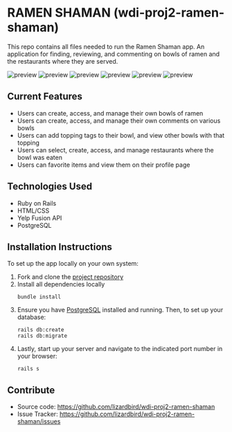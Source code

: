 # RAMEN SHAMAN (wdi-proj2-ramen-shaman)
This repo contains all files needed to run the Ramen Shaman app.
An application for finding, reviewing, and commenting on bowls of ramen and the restaurants where they are served.

![preview](planning/screenshot.png)
![preview](planning/screenshot1.png)
![preview](planning/screenshot2.png)
![preview](planning/screenshot3.png)
![preview](planning/screenshot4.png)
![preview](planning/screenshot5.png)

## Current Features
- Users can create, access, and manage their own bowls of ramen
- Users can create, access, and manage their own comments on various bowls
- Users can add topping tags to their bowl, and view other bowls with that topping
- Users can select, create, access, and manage restaurants where the bowl was eaten
- Users can favorite items and view them on their profile page

## Technologies Used
- Ruby on Rails
- HTML/CSS
- Yelp Fusion API
- PostgreSQL

## Installation Instructions
To set up the app locally on your own system:
1. Fork and clone the [project repository](https://github.com/lizardbird/wdi-proj2-ramen-shaman)
2. Install all dependencies locally  
    ```
    bundle install
    ```
3. Ensure you have [PostgreSQL](https://www.postgresql.org/) installed and running. Then, to set up your database:
    ```
    rails db:create
    rails db:migrate
    ```
4. Lastly, start up your server and navigate to the indicated port number in your browser:
    ```
    rails s
    ```

## Contribute
- Source code: https://github.com/lizardbird/wdi-proj2-ramen-shaman
- Issue Tracker: https://github.com/lizardbird/wdi-proj2-ramen-shaman/issues
